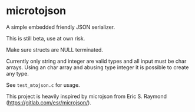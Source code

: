 # microtojson

A simple embedded friendly JSON serializer.

This is still beta, use at own risk.

Make sure structs are NULL terminated.

Currently only string and integer are valid types and all input must be char arrays.
Using an char array and abusing type integer it is possible to create any type.

See `test_mtojson.c` for usage.

This project is heavily inspired by microjson from Eric S. Raymond (https://gitlab.com/esr/microjson/).
